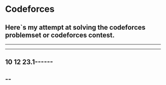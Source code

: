 
# Codeforces


Here`s my attempt at solving the codeforces problemset or codeforces  contest.
---
---
-------

10 12 23.1------
----

--
----
